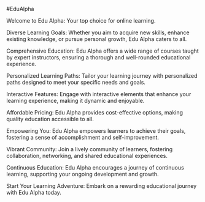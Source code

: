 #EduAlpha

Welcome to Edu Alpha: Your top choice for online learning.

Diverse Learning Goals: Whether you aim to acquire new skills, enhance existing knowledge, or pursue personal growth, Edu Alpha caters to all.

Comprehensive Education: Edu Alpha offers a wide range of courses taught by expert instructors, ensuring a thorough and well-rounded educational experience.

Personalized Learning Paths: Tailor your learning journey with personalized paths designed to meet your specific needs and goals.

Interactive Features: Engage with interactive elements that enhance your learning experience, making it dynamic and enjoyable.

Affordable Pricing: Edu Alpha provides cost-effective options, making quality education accessible to all.

Empowering You: Edu Alpha empowers learners to achieve their goals, fostering a sense of accomplishment and self-improvement.

Vibrant Community: Join a lively community of learners, fostering collaboration, networking, and shared educational experiences.

Continuous Education: Edu Alpha encourages a journey of continuous learning, supporting your ongoing development and growth.

Start Your Learning Adventure: Embark on a rewarding educational journey with Edu Alpha today.
